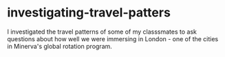 # investigating-travel-patters

I investigated the travel patterns of some of my classsmates to ask questions about how well we were immersing in London - one of the cities in Minerva's global rotation program. 

